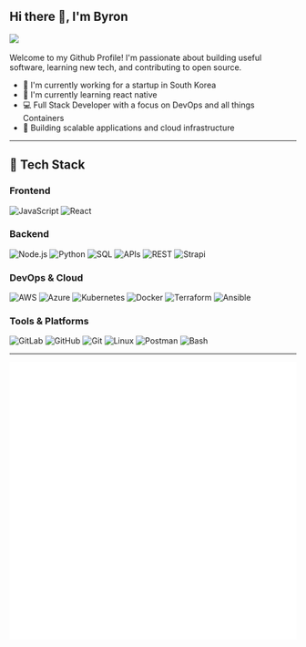 ## Hi there 👋, I'm Byron

[![](https://img.shields.io/badge/LinkedIn-0077B5?style=for-the-badge&logo=linkedin&logoColor=white)](https://www.linkedin.com/in/byron-collins-5685b2112)


Welcome to my Github Profile! 
I'm passionate about building useful 
software, learning new tech, and 
contributing to open source.

- 🔭 I'm currently working for a startup in South Korea
- 🌱 I'm currently learning react native
- 💻 Full Stack Developer with a focus on DevOps and all things Containers
- 🚀 Building scalable applications and cloud infrastructure

---

## 🧰 Tech Stack

### Frontend
![JavaScript](https://img.shields.io/badge/-JavaScript-black?style=flat-square&logo=javascript)
![React](https://img.shields.io/badge/-React-black?style=flat-square&logo=react)

### Backend
![Node.js](https://img.shields.io/badge/-Node.js-black?style=flat-square&logo=node.js)
![Python](https://img.shields.io/badge/-Python-black?style=flat-square&logo=python)
![SQL](https://img.shields.io/badge/-SQL-black?style=flat-square&logo=postgresql)
![APIs](https://img.shields.io/badge/-APIs-black?style=flat-square&logo=api)
![REST](https://img.shields.io/badge/-REST-black?style=flat-square&logo=rest)
![Strapi](https://img.shields.io/badge/-Strapi-black?style=flat-square&logo=strapi)

### DevOps & Cloud
![AWS](https://img.shields.io/badge/-AWS-black?style=flat-square&logo=amazon-aws)
![Azure](https://img.shields.io/badge/-Azure-black?style=flat-square&logo=microsoft-azure)
![Kubernetes](https://img.shields.io/badge/-Kubernetes-black?style=flat-square&logo=kubernetes)
![Docker](https://img.shields.io/badge/-Docker-black?style=flat-square&logo=docker)
![Terraform](https://img.shields.io/badge/-Terraform-black?style=flat-square&logo=terraform)
![Ansible](https://img.shields.io/badge/-Ansible-black?style=flat-square&logo=ansible)

### Tools & Platforms
![GitLab](https://img.shields.io/badge/-GitLab-black?style=flat-square&logo=gitlab)
![GitHub](https://img.shields.io/badge/-GitHub-black?style=flat-square&logo=github)
![Git](https://img.shields.io/badge/-Git-black?style=flat-square&logo=git)
![Linux](https://img.shields.io/badge/-Linux-black?style=flat-square&logo=linux)
![Postman](https://img.shields.io/badge/-Postman-black?style=flat-square&logo=postman)
![Bash](https://img.shields.io/badge/-Bash-black?style=flat-square&logo=gnu-bash)

---

![Metrics](github-metrics.svg)

